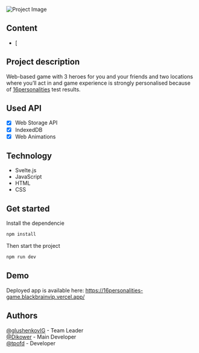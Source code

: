 ![Project Image](https://static.neris-assets.com/images/homepage/community.svg)

## Content
* [

## Project description

Web-based game with 3 heroes for you and your friends and two locations where you’ll act in and game experience is strongly personalised because of [16personalities](https://www.16personalities.com/) test results.

## Used API

* [x] Web Storage API
* [x] IndexedDB
* [x] Web Animations

## Technology

* Svelte.js
* JavaScript
* HTML
* CSS

## Get started

Install the dependencie

```bash
npm install
```

Then start the project

```bash
npm run dev
```

## Demo

Deployed app is available here: https://16personalities-game.blackbrainvip.vercel.app/

## Authors

[@glushenkovIG](https://github.com/glushenkovIG) - Team Leader  
[@Dikower](https://github.com/Dikower) - Main Developer  
[@tpofd](https://github.com/tpofd) - Developer

